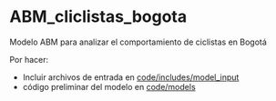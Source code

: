 # ABM_cliclistas_bogota
Modelo ABM para analizar el comportamiento de ciclistas en Bogotá

Por hacer:

- Incluir archivos de entrada en [code/includes/model_input](code/includes/model_input)
- código preliminar del modelo en [code/models](code/models)

